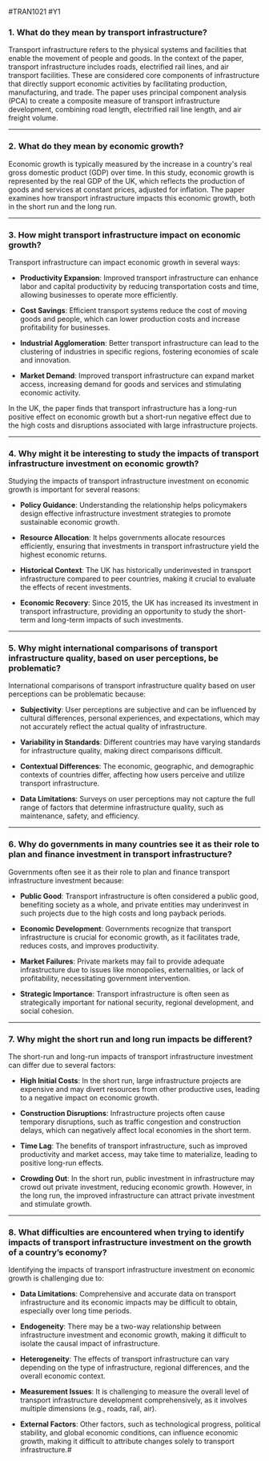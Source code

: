 #TRAN1021 #Y1 
### 1. **What do they mean by transport infrastructure?**

Transport infrastructure refers to the physical systems and facilities that enable the movement of people and goods. In the context of the paper, transport infrastructure includes roads, electrified rail lines, and air transport facilities. These are considered core components of infrastructure that directly support economic activities by facilitating production, manufacturing, and trade. The paper uses principal component analysis (PCA) to create a composite measure of transport infrastructure development, combining road length, electrified rail line length, and air freight volume.

---

### 2. **What do they mean by economic growth?**

Economic growth is typically measured by the increase in a country's real gross domestic product (GDP) over time. In this study, economic growth is represented by the real GDP of the UK, which reflects the production of goods and services at constant prices, adjusted for inflation. The paper examines how transport infrastructure impacts this economic growth, both in the short run and the long run.

---

### 3. **How might transport infrastructure impact on economic growth?**

Transport infrastructure can impact economic growth in several ways:

- **Productivity Expansion**: Improved transport infrastructure can enhance labor and capital productivity by reducing transportation costs and time, allowing businesses to operate more efficiently.
    
- **Cost Savings**: Efficient transport systems reduce the cost of moving goods and people, which can lower production costs and increase profitability for businesses.
    
- **Industrial Agglomeration**: Better transport infrastructure can lead to the clustering of industries in specific regions, fostering economies of scale and innovation.
    
- **Market Demand**: Improved transport infrastructure can expand market access, increasing demand for goods and services and stimulating economic activity.
    

In the UK, the paper finds that transport infrastructure has a long-run positive effect on economic growth but a short-run negative effect due to the high costs and disruptions associated with large infrastructure projects.

---

### 4. **Why might it be interesting to study the impacts of transport infrastructure investment on economic growth?**

Studying the impacts of transport infrastructure investment on economic growth is important for several reasons:

- **Policy Guidance**: Understanding the relationship helps policymakers design effective infrastructure investment strategies to promote sustainable economic growth.
    
- **Resource Allocation**: It helps governments allocate resources efficiently, ensuring that investments in transport infrastructure yield the highest economic returns.
    
- **Historical Context**: The UK has historically underinvested in transport infrastructure compared to peer countries, making it crucial to evaluate the effects of recent investments.
    
- **Economic Recovery**: Since 2015, the UK has increased its investment in transport infrastructure, providing an opportunity to study the short-term and long-term impacts of such investments.
    

---

### 5. **Why might international comparisons of transport infrastructure quality, based on user perceptions, be problematic?**

International comparisons of transport infrastructure quality based on user perceptions can be problematic because:

- **Subjectivity**: User perceptions are subjective and can be influenced by cultural differences, personal experiences, and expectations, which may not accurately reflect the actual quality of infrastructure.
    
- **Variability in Standards**: Different countries may have varying standards for infrastructure quality, making direct comparisons difficult.
    
- **Contextual Differences**: The economic, geographic, and demographic contexts of countries differ, affecting how users perceive and utilize transport infrastructure.
    
- **Data Limitations**: Surveys on user perceptions may not capture the full range of factors that determine infrastructure quality, such as maintenance, safety, and efficiency.
    

---

### 6. **Why do governments in many countries see it as their role to plan and finance investment in transport infrastructure?**

Governments often see it as their role to plan and finance transport infrastructure investment because:

- **Public Good**: Transport infrastructure is often considered a public good, benefiting society as a whole, and private entities may underinvest in such projects due to the high costs and long payback periods.
    
- **Economic Development**: Governments recognize that transport infrastructure is crucial for economic growth, as it facilitates trade, reduces costs, and improves productivity.
    
- **Market Failures**: Private markets may fail to provide adequate infrastructure due to issues like monopolies, externalities, or lack of profitability, necessitating government intervention.
    
- **Strategic Importance**: Transport infrastructure is often seen as strategically important for national security, regional development, and social cohesion.
    

---

### 7. **Why might the short run and long run impacts be different?**

The short-run and long-run impacts of transport infrastructure investment can differ due to several factors:

- **High Initial Costs**: In the short run, large infrastructure projects are expensive and may divert resources from other productive uses, leading to a negative impact on economic growth.
    
- **Construction Disruptions**: Infrastructure projects often cause temporary disruptions, such as traffic congestion and construction delays, which can negatively affect local economies in the short term.
    
- **Time Lag**: The benefits of transport infrastructure, such as improved productivity and market access, may take time to materialize, leading to positive long-run effects.
    
- **Crowding Out**: In the short run, public investment in infrastructure may crowd out private investment, reducing economic growth. However, in the long run, the improved infrastructure can attract private investment and stimulate growth.
    

---

### 8. **What difficulties are encountered when trying to identify impacts of transport infrastructure investment on the growth of a country’s economy?**

Identifying the impacts of transport infrastructure investment on economic growth is challenging due to:

- **Data Limitations**: Comprehensive and accurate data on transport infrastructure and its economic impacts may be difficult to obtain, especially over long time periods.
    
- **Endogeneity**: There may be a two-way relationship between infrastructure investment and economic growth, making it difficult to isolate the causal impact of infrastructure.
    
- **Heterogeneity**: The effects of transport infrastructure can vary depending on the type of infrastructure, regional differences, and the overall economic context.
    
- **Measurement Issues**: It is challenging to measure the overall level of transport infrastructure development comprehensively, as it involves multiple dimensions (e.g., roads, rail, air).
    
- **External Factors**: Other factors, such as technological progress, political stability, and global economic conditions, can influence economic growth, making it difficult to attribute changes solely to transport infrastructure.#